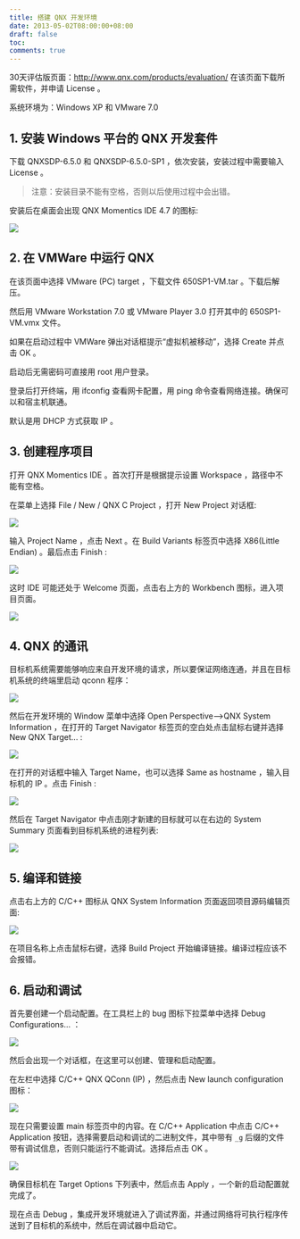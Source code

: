 ```yaml
---
title: 搭建 QNX 开发环境
date: 2013-05-02T08:00:00+08:00
draft: false
toc:
comments: true
---
```



30天评估版页面：<http://www.qnx.com/products/evaluation/>
在该页面下载所需软件，并申请 License 。

系统环境为：Windows XP 和 VMware 7.0

## 1. 安装 Windows 平台的 QNX 开发套件

下载 QNXSDP-6.5.0 和 QNXSDP-6.5.0-SP1 ，依次安装，安装过程中需要输入 License 。

>注意：安装目录不能有空格，否则以后使用过程中会出错。

安装后在桌面会出现 QNX Momentics IDE 4.7 的图标:

![](./pics_1.GIF)

## 2. 在 VMWare 中运行 QNX

在该页面中选择 VMware (PC) target ，下载文件 650SP1-VM.tar 。下载后解压。

然后用 VMware Workstation 7.0 或 VMware Player 3.0 打开其中的 650SP1-VM.vmx 文件。

如果在启动过程中 VMWare 弹出对话框提示“虚拟机被移动”，选择 Create 并点击 OK 。

启动后无需密码可直接用 root 用户登录。

登录后打开终端，用 ifconfig 查看网卡配置，用 ping 命令查看网络连接。确保可以和宿主机联通。

默认是用 DHCP 方式获取 IP 。

## 3. 创建程序项目

打开 QNX Momentics IDE 。首次打开是根据提示设置 Workspace ，路径中不能有空格。

在菜单上选择 File / New / QNX C Project ，打开 New Project 对话框:

![](./pics_2.GIF)

输入 Project Name ，点击 Next 。在 Build Variants 标签页中选择 X86(Little Endian) 。最后点击 Finish :

![](./pics_3.GIF)

这时 IDE 可能还处于 Welcome 页面，点击右上方的 Workbench 图标，进入项目页面。

![](./pics_4.GIF)

## 4. QNX 的通讯

目标机系统需要能够响应来自开发环境的请求，所以要保证网络连通，并且在目标机系统的终端里启动 qconn 程序：

![](./pics_5.GIF)

然后在开发环境的 Window 菜单中选择 Open Perspective-->QNX System Information ，在打开的 Target Navigator 标签页的空白处点击鼠标右键并选择 New QNX Target...  :

![](./pics_6.GIF)

在打开的对话框中输入 Target Name，也可以选择 Same as hostname ，输入目标机的 IP 。点击 Finish :

![](./pics_7.GIF)

然后在 Target Navigator 中点击刚才新建的目标就可以在右边的 System Summary 页面看到目标机系统的进程列表:

![](./pics_8.GIF)

## 5. 编译和链接

点击右上方的 C/C++ 图标从 QNX System Information 页面返回项目源码编辑页面:

![](./pics_9.GIF)

在项目名称上点击鼠标右键，选择 Build Project 开始编译链接。编译过程应该不会报错。


## 6. 启动和调试

首先要创建一个启动配置。在工具栏上的 bug 图标下拉菜单中选择 Debug Configurations… ：

![](./pics_10.GIF)

然后会出现一个对话框，在这里可以创建、管理和启动配置。

在左栏中选择 C/C++ QNX QConn (IP) ，然后点击 New launch configuration  图标：

![](./pics_11.GIF)

现在只需要设置 main 标签页中的内容。在 C/C++ Application 中点击 C/C++ Application 按钮，选择需要启动和调试的二进制文件，其中带有 `_g` 后缀的文件带有调试信息，否则只能运行不能调试。选择后点击 OK 。

![](./pics_12.GIF)

确保目标机在 Target Options 下列表中，然后点击 Apply ，一个新的启动配置就完成了。

现在点击 Debug ，集成开发环境就进入了调试界面，并通过网络将可执行程序传送到了目标机的系统中，然后在调试器中启动它。
